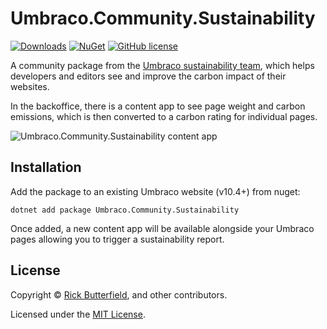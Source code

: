 # Umbraco.Community.Sustainability

[![Downloads](https://img.shields.io/nuget/dt/Umbraco.Community.Sustainability?color=cc9900)](https://www.nuget.org/packages/Umbraco.Community.Sustainability/)
[![NuGet](https://img.shields.io/nuget/vpre/Umbraco.Community.Sustainability?color=0273B3)](https://www.nuget.org/packages/Umbraco.Community.Sustainability)
[![GitHub license](https://img.shields.io/github/license/rickbutterfield/Umbraco.Community.Sustainability?color=8AB803)](https://github.com/rickbutterfield/Umbraco.Community.Sustainability/blob/main/LICENSE)

A community package from the [Umbraco sustainability team](https://umbraco.com/blog/meet-the-new-community-sustainability-team/), which helps developers and editors see and improve the carbon impact of their websites.

In the backoffice, there is a content app to see page weight and carbon emissions, which is then converted to a carbon rating for individual pages.

<img src="https://raw.githubusercontent.com/rickbutterfield/Umbraco.Community.Sustainability/main/.github/assets/sustainability-contentapp-2.jpeg" alt="Umbraco.Community.Sustainability content app" />

## Installation

Add the package to an existing Umbraco website (v10.4+) from nuget:

`dotnet add package Umbraco.Community.Sustainability`

Once added, a new content app will be available alongside your Umbraco pages allowing you to trigger a sustainability report.

## License

Copyright &copy; [Rick Butterfield](https://rickbutterfield.dev), and other contributors.

Licensed under the [MIT License](https://github.com/rickbutterfield/Umbraco.Community.Sustainability/blob/main/LICENSE.md).
